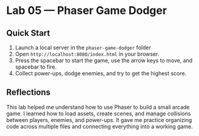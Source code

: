 # Lab 05 — Phaser Game Dodger

## Quick Start
1. Launch a local server in the `phaser-game-dodger` folder 
2. Open `http://localhost:8080/index.html` in your browser.
3. Press the spacebar to start the game, use the arrow keys to move, and spacebar to fire.
4. Collect power-ups, dodge enemies, and try to get the highest score.

## Reflections
This lab helped me understand how to use Phaser to build a small arcade game. I learned how to load assets, create scenes, and manage collisions between players, enemies, and power-ups. It gave me practice organizing code across multiple files and connecting everything into a working game.

